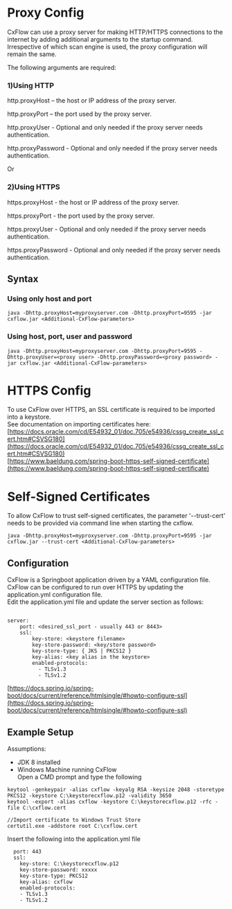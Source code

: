 
# Proxy Config

CxFlow can use a proxy server for making HTTP/HTTPS connections to the internet by adding additional arguments to the startup command. Irrespective of which scan engine is used, the proxy configuration will remain the same.

The following arguments are required:

### 1)Using HTTP
http.proxyHost – the host or IP address of the proxy server.

http.proxyPort – the port used by the proxy server.

http.proxyUser - Optional and only needed if the proxy server needs authentication.

http.proxyPassword - Optional and only needed if the proxy server needs authentication.

Or

### 2)Using HTTPS

https.proxyHost - the host or IP address of the proxy server.

https.proxyPort - the port used by the proxy server.

https.proxyUser - Optional and only needed if the proxy server needs authentication.

https.proxyPassword - Optional and only needed if the proxy server needs authentication.


## Syntax

### Using only host and port

```
java -Dhttp.proxyHost=myproxyserver.com -Dhttp.proxyPort=9595 -jar cxflow.jar <Additional-CxFlow-parameters>
```

### Using host, port, user and password

```
java -Dhttp.proxyHost=myproxyserver.com -Dhttp.proxyPort=9595 -Dhttp.proxyUser=<proxy user> -Dhttp.proxyPassword=<proxy password> -jar cxflow.jar <Additional-CxFlow-parameters>
```

# HTTPS Config

To use CxFlow over HTTPS, an SSL certificate is required to be imported into a keystore.
<br>See documentation on importing certificates here: 
<br>[https://docs.oracle.com/cd/E54932_01/doc.705/e54936/cssg_create_ssl_cert.htm#CSVSG180](https://docs.oracle.com/cd/E54932_01/doc.705/e54936/cssg_create_ssl_cert.htm#CSVSG180)
<br>[https://www.baeldung.com/spring-boot-https-self-signed-certificate](https://www.baeldung.com/spring-boot-https-self-signed-certificate)


# Self-Signed Certificates

To allow CxFlow to trust self-signed certificates, the parameter '--trust-cert' needs to be provided via command line when starting the cxflow.

```
java -Dhttp.proxyHost=myproxyserver.com -Dhttp.proxyPort=9595 -jar cxflow.jar --trust-cert <Additional-CxFlow-parameters>
```

## Configuration
CxFlow is a Springboot application driven by a YAML configuration file. CxFlow can be configured to run over HTTPS by updating the application.yml configuration file.
<br>Edit the application.yml file and update the server section as follows:
```

server:
    port: <desired_ssl_port - usually 443 or 8443>
    ssl:
        key-store: <keystore filename>
        key-store-password: <key/store password>
        key-store-type: { JKS | PKCS12 }
        key-alias: <key alias in the keystore>
        enabled-protocols:
          - TLSv1.3
          - TLSv1.2
```
[https://docs.spring.io/spring-boot/docs/current/reference/htmlsingle/#howto-configure-ssl](https://docs.spring.io/spring-boot/docs/current/reference/htmlsingle/#howto-configure-ssl)

## Example Setup
Assumptions:
  * JDK 8 installed
  * Windows Machine running CxFlow
<br>Open a CMD prompt and type the following
```
keytool -genkeypair -alias cxflow -keyalg RSA -keysize 2048 -storetype PKCS12 -keystore C:\keystorecxflow.p12 -validity 3650
keytool -export -alias cxflow -keystore C:\keystorecxflow.p12 -rfc -file C:\cxflow.cert
 
//Import certificate to Windows Trust Store
certutil.exe -addstore root C:\cxflow.cert
```
Insert the following into the application.yml file
```
  port: 443
  ssl:
    key-store: C:\keystorecxflow.p12
    key-store-password: xxxxx
    key-store-type: PKCS12
    key-alias: cxflow
    enabled-protocols:
    - TLSv1.3
    - TLSv1.2
```

